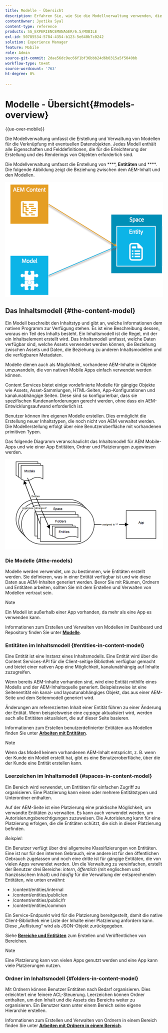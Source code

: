 ```yaml
---
title: Modelle - Übersicht
description: Erfahren Sie, wie Sie die Modellverwaltung verwenden, die die Erstellung und Verwaltung von Modellen für die Verknüpfung mit möglichen Datenobjekten umfasst.
contentOwner: Jyotika Syal
content-type: reference
products: SG_EXPERIENCEMANAGER/6.5/MOBILE
exl-id: 50785534-5784-4354-b123-5e640b7c0242
solution: Experience Manager
feature: Mobile
role: Admin
source-git-commit: 2dae56dc9ec66f1bf36bbb24d6b0315a5f5040bb
workflow-type: tm+mt
source-wordcount: '763'
ht-degree: 0%

---
```


# Modelle - Übersicht{#models-overview}

{{ue-over-mobile}}

Die Modellverwaltung umfasst die Erstellung und Verwaltung von Modellen für die Verknüpfung mit eventuellen Datenobjekten. Jedes Modell enthält alle Eigenschaften und Felddefinitionen, die für die Erleichterung der Erstellung und des Renderings von Objekten erforderlich sind.

Die Modellverwaltung umfasst die Erstellung von ****, **Entitäten** und ****. Die folgende Abbildung zeigt die Beziehung zwischen dem AEM-Inhalt und den Modellen.

![chlimage_1-81](assets/chlimage_1-81.png)

## Das Inhaltsmodell {#the-content-model}

Ein Modell beschreibt den Inhaltstyp und gibt an, welche Informationen dem nativen Programm zur Verfügung stehen. Es ist eine Beschreibung dessen, woraus ein Teil des Inhalts besteht. Ein Inhaltsmodell ist die Regel, mit der ein Inhaltselement erstellt wird. Das Inhaltsmodell umfasst, welche Daten verfügbar sind, welche Assets verwendet werden können, die Beziehung zwischen Assets und Daten, die Beziehung zu anderen Inhaltsmodellen und die verfügbaren Metadaten.

Modelle dienen auch als Möglichkeit, vorhandene AEM-Inhalte in Objekte umzuwandeln, die von nativen Mobile Apps einfach verwendet werden können.

Content Services bietet einige vordefinierte Modelle für gängige Objekte wie Assets, Asset-Sammlungen, HTML-Seiten, App-Konfigurationen und kanalunabhängige Seiten. Diese sind so konfigurierbar, dass sie spezifischen Kundenanforderungen gerecht werden, ohne dass ein AEM-Entwicklungsaufwand erforderlich ist.

Benutzer können ihre eigenen Modelle erstellen. Dies ermöglicht die Erstellung neuer Inhaltstypen, die noch nicht von AEM verwaltet werden. Die Modellerstellung erfolgt über eine Benutzeroberfläche mit vorhandenen primitiven Typen.

Das folgende Diagramm veranschaulicht das Inhaltsmodell für AEM Mobile-Apps und wie einer App Entitäten, Ordner und Platzierungen zugewiesen werden.

![chlimage_1-82](assets/chlimage_1-82.png)

### Die Modelle {#the-models}

Modelle werden verwendet, um zu bestimmen, wie Entitäten erstellt werden. Sie definieren, was in einer Entität verfügbar ist und wie diese Daten aus AEM-Inhalten generiert werden. Bevor Sie mit Räumen, Ordnern und Entitäten arbeiten, sollten Sie mit dem Erstellen und Verwalten von Modellen vertraut sein.

>[!NOTE]
>
>Ein Modell ist außerhalb einer App vorhanden, da mehr als eine App es verwenden kann.
>

Informationen zum Erstellen und Verwalten von Modellen im Dashboard und Repository finden Sie unter **[Modelle](/help/mobile/administer-mobile-apps.md)**.

### Entitäten im Inhaltsmodell {#entities-in-content-model}

Eine Entität ist eine Instanz eines Inhaltsmodells. Eine Entität wird über die Content Services-API für die Client-seitige Bibliothek verfügbar gemacht und bietet einer nativen App eine Möglichkeit, kanalunabhängig auf Inhalte zuzugreifen.

Wenn bereits AEM-Inhalte vorhanden sind, wird eine Entität mithilfe eines Modells und der AEM-Inhaltsquelle generiert. Beispielsweise ist eine Seitenentität ein kanal- und layoutunabhängiges Objekt, das aus einer AEM-Seite und dem Seitenmodell generiert wird.

Änderungen am referenzierten Inhalt einer Entität führen zu einer Änderung der Entität. Wenn beispielsweise eine *cq:page* aktualisiert wird, werden auch alle Entitäten aktualisiert, die auf dieser Seite basieren.

Informationen zum Erstellen benutzerdefinierter Entitäten aus Modellen finden Sie unter **[Arbeiten mit Entitäten](/help/mobile/spaces-and-entities.md)**.

>[!NOTE]
>
>Wenn das Modell keinem vorhandenen AEM-Inhalt entspricht, z. B. wenn der Kunde ein Modell erstellt hat, gibt es eine Benutzeroberfläche, über die der Kunde eine Entität erstellen kann.
>

### Leerzeichen im Inhaltsmodell {#spaces-in-content-model}

Ein Bereich wird verwendet, um Entitäten für einfachen Zugriff zu organisieren. Eine Platzierung kann einen oder mehrere Entitätstypen und Unterordner enthalten.

Auf der AEM-Seite ist eine Platzierung eine praktische Möglichkeit, um verwandte Entitäten zu verwalten. Es kann auch verwendet werden, um Autorisierungsberechtigungen zuzuweisen. Die Autorisierung kann für eine Platzierung erfolgen, die die Entitäten schützt, die sich in dieser Platzierung befinden.

*Beispiel*:

Ein Benutzer verfügt über drei allgemeine Klassifizierungen von Entitäten. Eine ist nur für den internen Gebrauch, eine andere ist für den öffentlichen Gebrauch zugelassen und noch eine dritte ist für gängige Entitäten, die von vielen Apps verwendet werden. Um die Verwaltung zu vereinfachen, erstellt der Benutzer drei Bereiche: *intern*, *öffentlich* (mit englischem und französischem Inhalt) und *häufig* für die Verwaltung der entsprechenden Entitäten, wie unten erwähnt:

* /content/entities/internal
* /content/entities/public/en
* /content/entities/public/fr
* /content/entities/common

Ein Service-Endpunkt wird für die Platzierung bereitgestellt, damit die native Client-Bibliothek eine Liste der Inhalte einer Platzierung anfordern kann. Diese „Auflistung“ wird als JSON-Objekt zurückgegeben.

Siehe **[Bereiche und Entitäten](/help/mobile/spaces-and-entities.md)** zum Erstellen und Veröffentlichen von Bereichen.

>[!NOTE]
>
>Eine Platzierung kann von vielen Apps genutzt werden und eine App kann viele Platzierungen nutzen.

### Ordner im Inhaltsmodell {#folders-in-content-model}

Mit Ordnern können Benutzer Entitäten nach Bedarf organisieren. Dies erleichtert eine feinere ACL-Steuerung. Leerzeichen können Ordner enthalten, um den Inhalt und die Assets des Bereichs weiter zu organisieren. Ein Benutzer kann unter einem Bereich seine eigene Hierarchie erstellen.

Informationen zum Erstellen und Verwalten von Ordnern in einem Bereich finden Sie unter **[Arbeiten mit Ordnern in einem Bereich](/help/mobile/spaces-and-entities.md)**.
